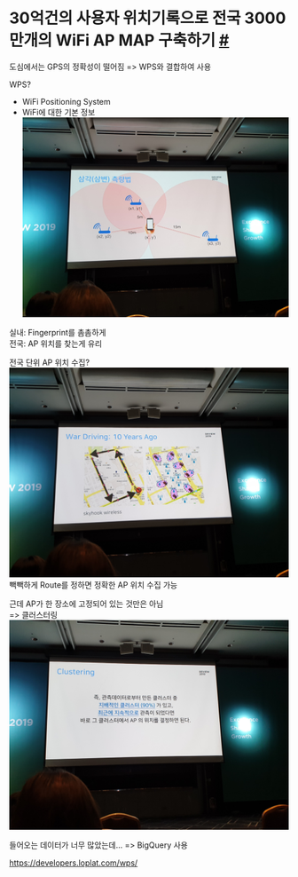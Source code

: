# 30억건의 사용자 위치기록으로 전국 3000만개의 WiFi AP MAP 구축하기 [#](https://deview.kr/data/deview/2019/presentation/[131]30억건의%20사용자%20위치기록으로%20전국%203000만개의%20WiFi%20AP%20MAP%20구축하기.pdf)

도심에서는 GPS의 정확성이 떨어짐 => WPS와 결합하여 사용

WPS?
* WiFi Positioning System
* WiFi에 대한 기본 정보
![](./static/20191028_113544.jpg)

실내: Fingerprint를 촘촘하게<br>
전국: AP 위치를 찾는게 유리

전국 단위 AP 위치 수집?
![](./static/20191028_113833.jpg)
빽빽하게 Route를 정하면 정확한 AP 위치 수집 가능

근데 AP가 한 장소에 고정되어 있는 것만은 아님<br>
=> 클러스터링
![](./static/20191028_114637.jpg)

들어오는 데이터가 너무 많았는데...
=> BigQuery 사용

https://developers.loplat.com/wps/

